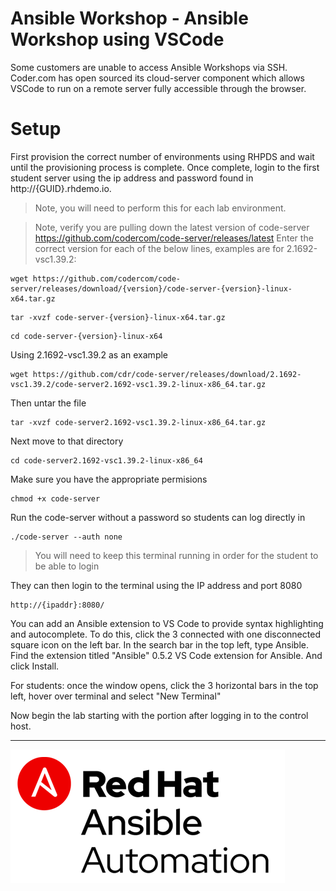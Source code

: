 # Ansible Workshop - Ansible Workshop using VSCode

Some customers are unable to access Ansible Workshops via SSH. Coder.com has open sourced its cloud-server component which allows VSCode to run on a remote server fully accessible through the browser. 

# Setup
First provision the correct number of environments using RHPDS and wait until the provisioning process is complete. Once complete, login to the first student server using the ip address and password found in http://{GUID}.rhdemo.io. 

> Note, you will need to perform this for each lab environment.

> Note, verify you are pulling down the latest version of code-server https://github.com/codercom/code-server/releases/latest
Enter the correct version for each of the below lines, examples are for 2.1692-vsc1.39.2: 
```
wget https://github.com/codercom/code-server/releases/download/{version}/code-server-{version}-linux-x64.tar.gz
```
```
tar -xvzf code-server-{version}-linux-x64.tar.gz
```
```
cd code-server-{version}-linux-x64
```
Using 2.1692-vsc1.39.2 as an example
```
wget https://github.com/cdr/code-server/releases/download/2.1692-vsc1.39.2/code-server2.1692-vsc1.39.2-linux-x86_64.tar.gz
```
Then untar the file
```
tar -xvzf code-server2.1692-vsc1.39.2-linux-x86_64.tar.gz 
```
Next move to that directory
```
cd code-server2.1692-vsc1.39.2-linux-x86_64
```
Make sure you have the appropriate permisions
```
chmod +x code-server
```
Run the code-server without a password so students can log directly in
```
./code-server --auth none
```
> You will need to keep this terminal running in order for the student to be able to login

They can then login to the terminal using the IP address and port 8080
```
http://{ipaddr}:8080/
```
You can add an Ansible extension to VS Code to provide syntax highlighting and autocomplete. To do this, click the 3 connected with one disconnected square icon on the left bar. In the search bar in the top left, type Ansible. Find the extension titled "Ansible" 0.5.2 VS Code extension for Ansible. And click Install.

For students: once the window opens, click the 3 horizontal bars in the top left, hover over terminal and select "New Terminal"

Now begin the lab starting with the portion after logging in to the control host.

---

![Ansible logo](https://github.com/ansible/workshops/raw/master/images/rh-ansible-automation.png)
